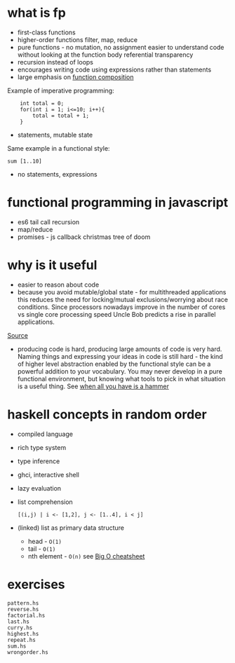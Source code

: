 # what is fp

- first-class functions
- higher-order functions
    filter, map, reduce
- pure functions - no mutation, no assignment 
    easier to understand code without looking at the function body
    referential transparency
- recursion instead of loops
- encourages writing code using expressions rather than statements 
- large emphasis on [function composition](https://en.wikipedia.org/wiki/Function_composition)

Example of imperative programming:

        int total = 0;
        for(int i = 1; i<=10; i++){
            total = total + 1;
        }

- statements, mutable state

Same example in a functional style:

    sum [1..10]

- no statements, expressions
   
# functional programming in javascript
    
- es6 tail call recursion
- map/reduce
- promises - js callback christmas tree of doom


# why is it useful

- easier to reason about code
- because you avoid mutable/global state - for multithreaded applications this reduces the need 
for locking/mutual exclusions/worrying about race conditions. Since processors nowadays improve in
the number of cores vs single core processing speed Uncle Bob predicts a rise in parallel applications.

[Source](https://www.youtube.com/watch?v=7Zlp9rKHGD4)

- producing code is hard, producing large amounts of code is very hard. Naming things and expressing your ideas in code is still hard - the kind of higher level abstraction enabled by the functional style can be a powerful addition to your vocabulary. You may never develop in a pure functional environment, but knowing what tools to pick in what situation is a useful thing. See [when all you have is a hammer](https://en.wikipedia.org/wiki/Law_of_the_instrument)

# haskell concepts in random order

- compiled language
- rich type system
- type inference
- ghci, interactive shell
- lazy evaluation
- list comprehension

    `[(i,j) | i <- [1,2], j <- [1..4], i < j]`

- (linked) list as primary data structure

    - head - `O(1)`
    - tail - `O(1)`
    - nth element - `O(n)` see [Big O cheatsheet](http://bigocheatsheet.com/)

# exercises

    pattern.hs
    reverse.hs
    factorial.hs
    last.hs
    curry.hs
    highest.hs
    repeat.hs
    sum.hs
    wrongorder.hs


